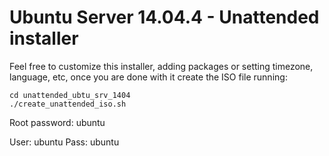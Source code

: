 # Ubuntu Server 14.04.4 - Unattended installer

Feel free to customize this installer, adding packages or setting timezone, language, etc, once you are done with it create the ISO file running:

```shell
cd unattended_ubtu_srv_1404
./create_unattended_iso.sh 
```

Root password: ubuntu

User: ubuntu
Pass: ubuntu


